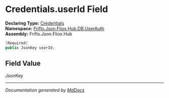﻿<!--  
  <auto-generated>   
    The contents of this file were generated by a tool.  
    Changes to this file may be list if the file is regenerated  
  </auto-generated>   
-->

# Credentials.userId Field

**Declaring Type:** [Credentials](../index.md)  
**Namespace:** [Friflo.Json.Fliox.Hub.DB.UserAuth](../../index.md)  
**Assembly:** Friflo.Json.Fliox.Hub

```csharp
[Required]
public JsonKey userId;
```

## Field Value

JsonKey

___

*Documentation generated by [MdDocs](https://github.com/ap0llo/mddocs)*
